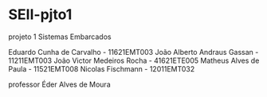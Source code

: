 # SEII-pjto1
projeto 1 Sistemas Embarcados

Eduardo Cunha de Carvalho - 11621EMT003
João Alberto Andraus Gassan - 11211EMT003
João Victor Medeiros Rocha - 41621ETE005
Matheus Alves de Paula - 11521EMT008
Nicolas Fischmann - 12011EMT032

professor Éder Alves de Moura
